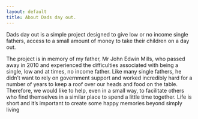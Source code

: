 ```yaml
---
layout: default
title: About Dads day out.
---
```

<p class="intro"><span class="dropcap">D</span>ads day out is a simple project designed to give low or no income single fathers, access to a small amount of money to take their children on a day out.</p>

The project is in memory of my father, Mr John Edwin Mills, who passed away in 2010 and experienced the difficulties associated with being a single, low and at times, no income father. Like many single fathers, he didn’t want to rely on government support and worked incredibly hard for a number of years to keep a roof over our heads and food on the table.   Therefore, we would like to help, even in a small way, to facilitate others who find themselves in a similar place to spend a little time together. Life is short and it’s important to create some happy memories beyond simply living

